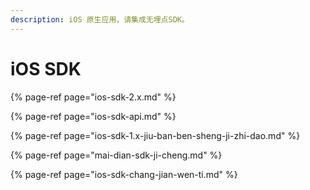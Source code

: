 ```yaml
---
description: iOS 原生应用，请集成无埋点SDK。
---
```


# iOS SDK

{% page-ref page="ios-sdk-2.x.md" %}

{% page-ref page="ios-sdk-api.md" %}

{% page-ref page="ios-sdk-1.x-jiu-ban-ben-sheng-ji-zhi-dao.md" %}

{% page-ref page="mai-dian-sdk-ji-cheng.md" %}

{% page-ref page="ios-sdk-chang-jian-wen-ti.md" %}



